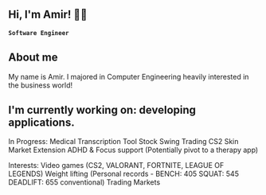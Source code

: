 ## Hi, I'm Amir! 🤴🏻

**` Software Engineer `**

##  About me 
My name is Amir. I majored in Computer Engineering heavily interested in the business world!


## I'm currently working on: developing applications.

In Progress:
Medical Transcription Tool
Stock Swing Trading
CS2 Skin Market Extension
ADHD & Focus support (Potentially pivot to a therapy app)

Interests: 
Video games (CS2, VALORANT, FORTNITE, LEAGUE OF LEGENDS)
Weight lifting (Personal records - BENCH: 405 SQUAT: 545 DEADLIFT: 655 conventional) 
Trading Markets
